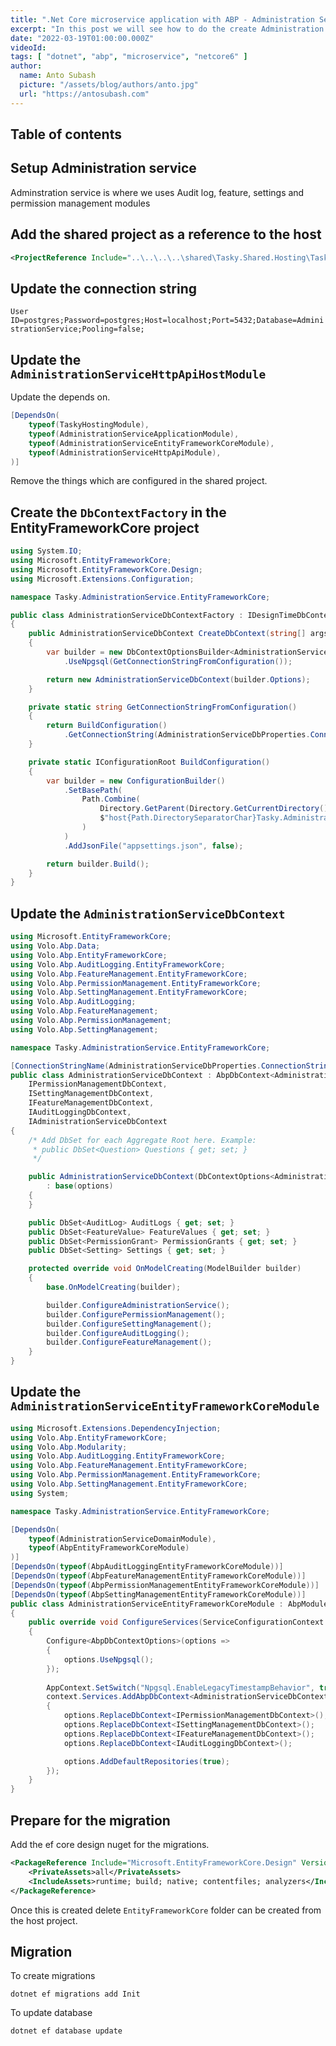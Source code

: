 ```yaml
---
title: ".Net Core microservice application with ABP - Administration Services - Part 3"
excerpt: "In this post we will see how to do the create Administration service for our microservice application"
date: "2022-03-19T01:00:00.000Z"
videoId:  
tags: [ "dotnet", "abp", "microservice", "netcore6" ]
author:
  name: Anto Subash
  picture: "/assets/blog/authors/anto.jpg"
  url: "https://antosubash.com"
---
```


## Table of contents

## Setup Administration service

Adminstration service is where we uses Audit log, feature, settings and permission management modules

## Add the shared project as a reference to the host

```xml
<ProjectReference Include="..\..\..\..\shared\Tasky.Shared.Hosting\Tasky.Shared.Hosting.csproj" />
```

## Update the connection string

`User ID=postgres;Password=postgres;Host=localhost;Port=5432;Database=AdministrationService;Pooling=false;`

## Update the `AdministrationServiceHttpApiHostModule`

Update the depends on.

```cs
[DependsOn(
    typeof(TaskyHostingModule),
    typeof(AdministrationServiceApplicationModule),
    typeof(AdministrationServiceEntityFrameworkCoreModule),
    typeof(AdministrationServiceHttpApiModule),
)]
```

Remove the things which are configured in the shared project.

## Create the `DbContextFactory` in the EntityFrameworkCore project

```cs
using System.IO;
using Microsoft.EntityFrameworkCore;
using Microsoft.EntityFrameworkCore.Design;
using Microsoft.Extensions.Configuration;

namespace Tasky.AdministrationService.EntityFrameworkCore;

public class AdministrationServiceDbContextFactory : IDesignTimeDbContextFactory<AdministrationServiceDbContext>
{
    public AdministrationServiceDbContext CreateDbContext(string[] args)
    {
        var builder = new DbContextOptionsBuilder<AdministrationServiceDbContext>()
            .UseNpgsql(GetConnectionStringFromConfiguration());

        return new AdministrationServiceDbContext(builder.Options);
    }

    private static string GetConnectionStringFromConfiguration()
    {
        return BuildConfiguration()
            .GetConnectionString(AdministrationServiceDbProperties.ConnectionStringName);
    }

    private static IConfigurationRoot BuildConfiguration()
    {
        var builder = new ConfigurationBuilder()
            .SetBasePath(
                Path.Combine(
                    Directory.GetParent(Directory.GetCurrentDirectory())?.Parent!.FullName!,
                    $"host{Path.DirectorySeparatorChar}Tasky.AdministrationService.HttpApi.Host"
                )
            )
            .AddJsonFile("appsettings.json", false);

        return builder.Build();
    }
}
```

## Update the `AdministrationServiceDbContext`

```cs
using Microsoft.EntityFrameworkCore;
using Volo.Abp.Data;
using Volo.Abp.EntityFrameworkCore;
using Volo.Abp.AuditLogging.EntityFrameworkCore;
using Volo.Abp.FeatureManagement.EntityFrameworkCore;
using Volo.Abp.PermissionManagement.EntityFrameworkCore;
using Volo.Abp.SettingManagement.EntityFrameworkCore;
using Volo.Abp.AuditLogging;
using Volo.Abp.FeatureManagement;
using Volo.Abp.PermissionManagement;
using Volo.Abp.SettingManagement;

namespace Tasky.AdministrationService.EntityFrameworkCore;

[ConnectionStringName(AdministrationServiceDbProperties.ConnectionStringName)]
public class AdministrationServiceDbContext : AbpDbContext<AdministrationServiceDbContext>,
    IPermissionManagementDbContext,
    ISettingManagementDbContext,
    IFeatureManagementDbContext,
    IAuditLoggingDbContext,
    IAdministrationServiceDbContext
{
    /* Add DbSet for each Aggregate Root here. Example:
     * public DbSet<Question> Questions { get; set; }
     */

    public AdministrationServiceDbContext(DbContextOptions<AdministrationServiceDbContext> options)
        : base(options)
    {
    }

    public DbSet<AuditLog> AuditLogs { get; set; }
    public DbSet<FeatureValue> FeatureValues { get; set; }
    public DbSet<PermissionGrant> PermissionGrants { get; set; }
    public DbSet<Setting> Settings { get; set; }

    protected override void OnModelCreating(ModelBuilder builder)
    {
        base.OnModelCreating(builder);

        builder.ConfigureAdministrationService();
        builder.ConfigurePermissionManagement();
        builder.ConfigureSettingManagement();
        builder.ConfigureAuditLogging();
        builder.ConfigureFeatureManagement();
    }
}
```

## Update the `AdministrationServiceEntityFrameworkCoreModule`

```cs
using Microsoft.Extensions.DependencyInjection;
using Volo.Abp.EntityFrameworkCore;
using Volo.Abp.Modularity;
using Volo.Abp.AuditLogging.EntityFrameworkCore;
using Volo.Abp.FeatureManagement.EntityFrameworkCore;
using Volo.Abp.PermissionManagement.EntityFrameworkCore;
using Volo.Abp.SettingManagement.EntityFrameworkCore;
using System;

namespace Tasky.AdministrationService.EntityFrameworkCore;

[DependsOn(
    typeof(AdministrationServiceDomainModule),
    typeof(AbpEntityFrameworkCoreModule)
)]
[DependsOn(typeof(AbpAuditLoggingEntityFrameworkCoreModule))]
[DependsOn(typeof(AbpFeatureManagementEntityFrameworkCoreModule))]
[DependsOn(typeof(AbpPermissionManagementEntityFrameworkCoreModule))]
[DependsOn(typeof(AbpSettingManagementEntityFrameworkCoreModule))]
public class AdministrationServiceEntityFrameworkCoreModule : AbpModule
{
    public override void ConfigureServices(ServiceConfigurationContext context)
    {
        Configure<AbpDbContextOptions>(options =>
        {
            options.UseNpgsql();
        });
        
        AppContext.SetSwitch("Npgsql.EnableLegacyTimestampBehavior", true);
        context.Services.AddAbpDbContext<AdministrationServiceDbContext>(options =>
        {
            options.ReplaceDbContext<IPermissionManagementDbContext>();
            options.ReplaceDbContext<ISettingManagementDbContext>();
            options.ReplaceDbContext<IFeatureManagementDbContext>();
            options.ReplaceDbContext<IAuditLoggingDbContext>();

            options.AddDefaultRepositories(true);
        });
    }
}
```

## Prepare for the migration

Add the ef core design nuget for the migrations.

```xml
<PackageReference Include="Microsoft.EntityFrameworkCore.Design" Version="6.0.1">
    <PrivateAssets>all</PrivateAssets>
    <IncludeAssets>runtime; build; native; contentfiles; analyzers</IncludeAssets>
</PackageReference>
```

Once this is created delete `EntityFrameworkCore` folder can be created from the host project.

## Migration

To create migrations

`dotnet ef migrations add Init`

To update database

`dotnet ef database update`
